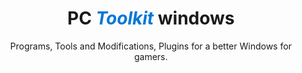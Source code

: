 <p align="center">
    <h1 align="center">
  PC <span style="color:#0078D7; font-weight:bold; font-style:italic;">Toolkit</span> windows
</h1>
    <p align="center">Programs, Tools and Modifications, Plugins for a better Windows for gamers.</p>
</p>
